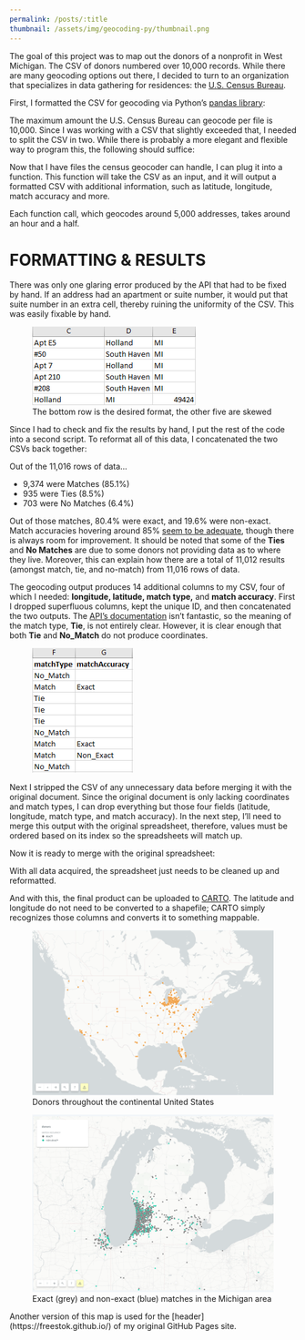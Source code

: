 ```yaml
---
permalink: /posts/:title
thumbnail: /assets/img/geocoding-py/thumbnail.png
---
```


The goal of this project was to map out the donors of a nonprofit in West Michigan. The CSV of donors numbered over 10,000 records. While there are many geocoding options out there, I decided to turn to an organization that specializes in data gathering for residences: the [U.S. Census Bureau](https://geocoding.geo.census.gov/).

First, I formatted the CSV for geocoding via Python’s [pandas library](https://pandas.pydata.org/):

<script src="https://gist.github.com/freestok/ea70638abc7202dccd0cad29479d6300.js"></script>


The maximum amount the U.S. Census Bureau can geocode per file is 10,000. Since I was working with a CSV that slightly exceeded that, I needed to split the CSV in two. While there is probably a more elegant and flexible way to program this, the following should suffice:

<script src="https://gist.github.com/freestok/d0ee7d439eea497fd5e3602590f43599.js"></script>

Now that I have files the census geocoder can handle, I can plug it into a function. This function will take the CSV as an input, and it will output a formatted CSV with additional information, such as latitude, longitude, match accuracy and more.

<script src="https://gist.github.com/freestok/bbbb6474994c7660a495084be8f693f7.js"></script>

Each function call, which geocodes around 5,000 addresses, takes around an hour and a half.

FORMATTING & RESULTS
====================

There was only one glaring error produced by the API that had to be fixed by hand. If an address had an apartment or suite number, it would put that suite number in an extra cell, thereby ruining the uniformity of the CSV. This was easily fixable by hand.

<figure>
  <img src="/assets/img/geocoding-py/geocode-result.png" alt="my alt text"/>
  <figcaption>The bottom row is the desired format, the other five are skewed</figcaption>
</figure>

Since I had to check and fix the results by hand, I put the rest of the code into a second script. To reformat all of this data, I concatenated the two CSVs back together:

<script src="https://gist.github.com/freestok/97d8f1c3d688e8f0049e195d20c45339.js"></script>

Out of the 11,016 rows of data…
- 9,374 were Matches (85.1%)
- 935 were Ties (8.5%)
- 703 were No Matches (6.4%)

Out of those matches, 80.4% were exact, and 19.6% were non-exact. Match accuracies hovering around 85% [seem to be adequate](https://www.ncbi.nlm.nih.gov/pmc/articles/PMC5324215/), though there is always room for improvement. It should be noted that some of the **Ties** and **No Matches** are due to some donors not providing data as to where they live. Moreover, this can explain how there are a total of 11,012 results (amongst match, tie, and no-match) from 11,016 rows of data.

The geocoding output produces 14 additional columns to my CSV, four of which I needed: **longitude, latitude, match type,** and **match accuracy**. First I dropped superfluous columns, kept the unique ID, and then concatenated the two outputs. The [API’s documentation](https://geocoding.geo.census.gov/geocoder/Geocoding_Services_API.pdf) isn’t fantastic, so the meaning of the match type, **Tie**, is not entirely clear. However, it is clear enough that both **Tie** and **No\_Match** do not produce coordinates.

<figure>
  <img src="/assets/img/geocoding-py/accuracy.png" alt="my alt text"/>
</figure>

Next I stripped the CSV of any unnecessary data before merging it with the original document. Since the original document is only lacking coordinates and match types, I can drop everything but those four fields (latitude, longitude, match type, and match accuracy). In the next step, I’ll need to merge this output with the original spreadsheet, therefore, values must be ordered based on its index so the spreadsheets will match up.

<script src="https://gist.github.com/freestok/e2f9cb4d6038346b7746200892c14b74.js"></script>

Now it is ready to merge with the original spreadsheet:

<script src="https://gist.github.com/freestok/53ad4524ff4c49a409cdd079310153b7.js"></script>

With all data acquired, the spreadsheet just needs to be cleaned up and reformatted.

<script src="https://gist.github.com/freestok/8f5fdb22783fa3d783622709cd30006e.js"></script>

And with this, the final product can be uploaded to [CARTO](https://carto.com/). The latitude and longitude do not need to be converted to a shapefile; CARTO simply recognizes those columns and converts it to something mappable.

<figure>
  <img src="/assets/img/geocoding-py/donors.png" alt="my alt text"/>
  <figcaption>Donors throughout the continental United States</figcaption>
</figure>

<figure>
  <img src="/assets/img/geocoding-py/donors-accuracy.png" alt="my alt text"/>
  <figcaption>Exact (grey) and non-exact (blue) matches in the Michigan area</figcaption>
</figure>
Another version of this map is used for the [header](https://freestok.github.io/) of my original GitHub Pages site.
